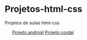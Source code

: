 # Projetos-html-css
 Projetos de aulas html-css

<ul>
    <il><a href="https://pedro1612h.github.io/Projetos-html-css/curso%20em%20video/projeto%20android%20d10/">Projeto android</a></il>
    <il><a href="https://pedro1612h.github.io/Projetos-html-css/curso%20em%20video/projeto%20cordel%20d12/">Projeto cordal</a></il>
</ul>